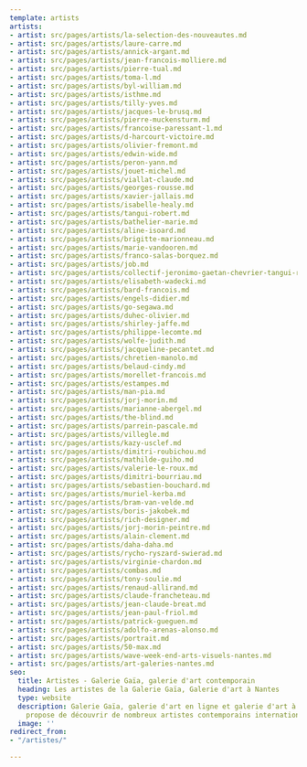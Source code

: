 ```yaml
---
template: artists
artists:
- artist: src/pages/artists/la-selection-des-nouveautes.md
- artist: src/pages/artists/laure-carre.md
- artist: src/pages/artists/annick-argant.md
- artist: src/pages/artists/jean-francois-molliere.md
- artist: src/pages/artists/pierre-tual.md
- artist: src/pages/artists/toma-l.md
- artist: src/pages/artists/byl-william.md
- artist: src/pages/artists/isthme.md
- artist: src/pages/artists/tilly-yves.md
- artist: src/pages/artists/jacques-le-brusq.md
- artist: src/pages/artists/pierre-muckensturm.md
- artist: src/pages/artists/francoise-paressant-1.md
- artist: src/pages/artists/d-harcourt-victoire.md
- artist: src/pages/artists/olivier-fremont.md
- artist: src/pages/artists/edwin-wide.md
- artist: src/pages/artists/peron-yann.md
- artist: src/pages/artists/jouet-michel.md
- artist: src/pages/artists/viallat-claude.md
- artist: src/pages/artists/georges-rousse.md
- artist: src/pages/artists/xavier-jallais.md
- artist: src/pages/artists/isabelle-healy.md
- artist: src/pages/artists/tangui-robert.md
- artist: src/pages/artists/bathelier-marie.md
- artist: src/pages/artists/aline-isoard.md
- artist: src/pages/artists/brigitte-marionneau.md
- artist: src/pages/artists/marie-vandooren.md
- artist: src/pages/artists/franco-salas-borquez.md
- artist: src/pages/artists/job.md
- artist: src/pages/artists/collectif-jeronimo-gaetan-chevrier-tangui-robert.md
- artist: src/pages/artists/elisabeth-wadecki.md
- artist: src/pages/artists/bard-francois.md
- artist: src/pages/artists/engels-didier.md
- artist: src/pages/artists/go-segawa.md
- artist: src/pages/artists/duhec-olivier.md
- artist: src/pages/artists/shirley-jaffe.md
- artist: src/pages/artists/philippe-lecomte.md
- artist: src/pages/artists/wolfe-judith.md
- artist: src/pages/artists/jacqueline-pecantet.md
- artist: src/pages/artists/chretien-manolo.md
- artist: src/pages/artists/belaud-cindy.md
- artist: src/pages/artists/morellet-francois.md
- artist: src/pages/artists/estampes.md
- artist: src/pages/artists/man-pia.md
- artist: src/pages/artists/jorj-morin.md
- artist: src/pages/artists/marianne-abergel.md
- artist: src/pages/artists/the-blind.md
- artist: src/pages/artists/parrein-pascale.md
- artist: src/pages/artists/villegle.md
- artist: src/pages/artists/kazy-usclef.md
- artist: src/pages/artists/dimitri-roubichou.md
- artist: src/pages/artists/mathilde-guiho.md
- artist: src/pages/artists/valerie-le-roux.md
- artist: src/pages/artists/dimitri-bourriau.md
- artist: src/pages/artists/sebastien-bouchard.md
- artist: src/pages/artists/muriel-kerba.md
- artist: src/pages/artists/bram-van-velde.md
- artist: src/pages/artists/boris-jakobek.md
- artist: src/pages/artists/rich-designer.md
- artist: src/pages/artists/jorj-morin-peintre.md
- artist: src/pages/artists/alain-clement.md
- artist: src/pages/artists/daha-daha.md
- artist: src/pages/artists/rycho-ryszard-swierad.md
- artist: src/pages/artists/virginie-chardon.md
- artist: src/pages/artists/combas.md
- artist: src/pages/artists/tony-soulie.md
- artist: src/pages/artists/renaud-allirand.md
- artist: src/pages/artists/claude-francheteau.md
- artist: src/pages/artists/jean-claude-breat.md
- artist: src/pages/artists/jean-paul-friol.md
- artist: src/pages/artists/patrick-gueguen.md
- artist: src/pages/artists/adolfo-arenas-alonso.md
- artist: src/pages/artists/portrait.md
- artist: src/pages/artists/50-max.md
- artist: src/pages/artists/wave-week-end-arts-visuels-nantes.md
- artist: src/pages/artists/art-galeries-nantes.md
seo:
  title: Artistes - Galerie Gaïa, galerie d'art contemporain
  heading: Les artistes de la Galerie Gaïa, Galerie d'art à Nantes
  type: website
  description: Galerie Gaïa, galerie d'art en ligne et galerie d'art à Nantes vous
    propose de découvrir de nombreux artistes contemporains internationaux.
  image: ''
redirect_from:
- "/artistes/"

---
```

